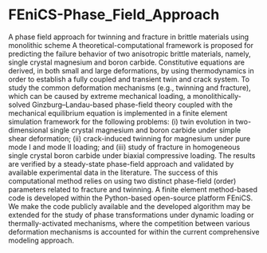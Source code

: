 # FEniCS-Phase_Field_Approach
A phase field approach for twinning and fracture in brittle materials using monolithic scheme
A theoretical-computational framework is proposed for predicting the failure behavior of two anisotropic brittle materials, namely, single crystal magnesium and boron carbide. Constitutive equations are derived, in both small and large deformations, by using thermodynamics in order to establish a fully coupled and transient twin and crack system. To study the common deformation mechanisms (e.g., twinning and fracture), which can be caused by extreme mechanical loading, a monolithically-solved Ginzburg–Landau-based phase-field theory coupled with the mechanical equilibrium equation is implemented in a finite element simulation framework for the following problems: (i) twin evolution in two-dimensional single crystal magnesium and boron carbide under simple shear deformation; (ii) crack-induced twinning for magnesium under pure mode I and mode II loading; and (iii) study of fracture in homogeneous single crystal boron carbide under biaxial compressive loading. The results are verified by a steady-state phase-field approach and validated by available experimental data in the literature. The success of this computational method relies on using two distinct phase-field (order) parameters related to fracture and twinning. A finite element method-based code is developed within the Python-based open-source platform FEniCS. We make the code publicly available and the developed algorithm may be extended for the study of phase transformations under dynamic loading or thermally-activated mechanisms, where the competition between various deformation mechanisms is accounted for within the current comprehensive modeling approach.
